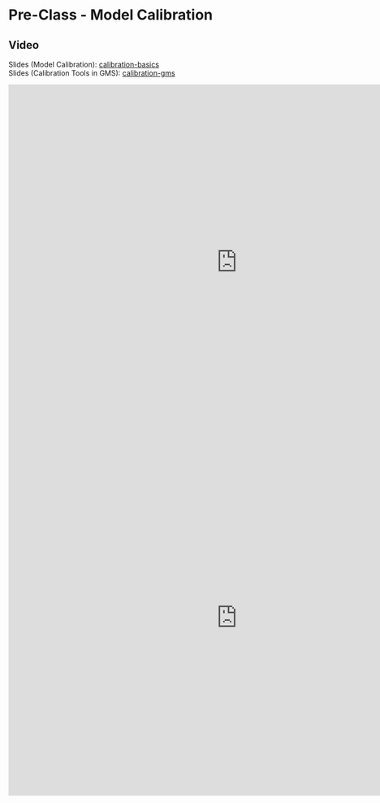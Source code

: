 # Pre-Class - Model Calibration



## Video

Slides (Model Calibration): [calibration-basics](calibration-basics.pptx) <br>
Slides (Calibration Tools in GMS): [calibration-gms](calibration-gms.pptx)

<iframe width="900" height="700" src="https://www.youtube.com/embed/n0QctWjfWVQ?si=nb1t7dG02Ejv34hp" title="YouTube 
video player" frameborder="0" allow="accelerometer; autoplay; clipboard-write; encrypted-media; gyroscope; picture-in-picture; web-share" referrerpolicy="strict-origin-when-cross-origin" allowfullscreen></iframe>

<iframe width="900" height="700" src="https://www.youtube.com/embed/cfp7ElbazOw?si=_1bPLKpjO9eem-Kl" title="YouTube 
video player" frameborder="0" allow="accelerometer; autoplay; clipboard-write; encrypted-media; gyroscope; picture-in-picture; web-share" referrerpolicy="strict-origin-when-cross-origin" allowfullscreen></iframe>